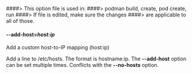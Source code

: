 ####> This option file is used in:
####>   podman build, create, pod create, run
####> If file is edited, make sure the changes
####> are applicable to all of those.
#### **--add-host**=*host:ip*

Add a custom host-to-IP mapping (host:ip)

Add a line to /etc/hosts. The format is hostname:ip. The **--add-host**
option can be set multiple times. Conflicts with the **--no-hosts** option.
